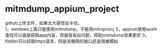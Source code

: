 # mitmdump_appium_project  

github上传文件，如果太大感觉会卡住。  
1，windows上面只能使用mitmdump，不能用mitmproxy
2，appium使用xpath查找可以直接获取app内容，但是容易出问题，搭配mitmdump效果更好
3，fiddler可以抓取https请求，但是去哪网的接口还是很难模拟
